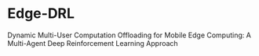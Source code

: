 # Edge-DRL
Dynamic Multi-User Computation Offloading for Mobile Edge Computing: A Multi-Agent Deep Reinforcement Learning Approach
